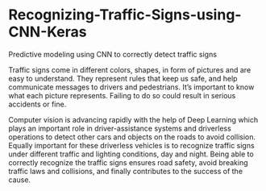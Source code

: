 # Recognizing-Traffic-Signs-using-CNN-Keras
Predictive modeling using CNN to correctly detect traffic signs

Traffic signs come in different colors, shapes, in form of pictures and are easy to understand. They represent rules that keep us safe, and help communicate messages to drivers and pedestrians. It’s important to know what each picture represents. Failing to do so could result in serious accidents or fine.

Computer vision is advancing rapidly with the help of Deep Learning which plays an important role in driver-assistance systems and driverless operations to detect other cars and objects on the roads to avoid collision. Equally important for these driverless vehicles is to recognize traffic signs under different traffic and lighting conditions, day and night. Being able to correctly recognize the traffic signs ensures road safety, avoid breaking traffic laws and collisions, and finally contributes to the success of the cause.
